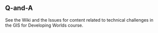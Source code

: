 ## Q-and-A
See the Wiki and the Issues for content related to technical challenges in the GIS for Developing Worlds course.
